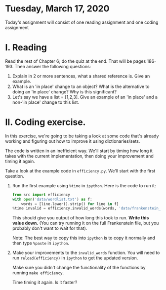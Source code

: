#
# Tuesday, March 17, 2020


Today's assignment will consist of one reading assignment and one coding assignment

# I. Reading
Read the rest of Chapter 6; do the quiz at the end. That will be pages 186-193.
Then answer the following questions:
1. Explain in 2 or more sentences, what a shared reference is. Give an example.
2. What is an 'in place' change to an object? What is the alternative to doing an 'in place' change?
Why is this significant?
3. Let's say we have a list = [1,2,3]. Give an example of an 'in place' and a non-'in place' change to this list.


# II. Coding exercise.

In this exercise, we're going to be taking a look at some code that's already working and figuring out how to improve it using dictionaries/sets.

The code is written in an inefficient way. We'll start by timing how long it takes with the current implementation, then doing your improvement and timing it again.

Take a look at the example code in `efficiency.py`. We'll start with the first question.

1. Run the first example using `%time` in `ipython`. Here is the code to run it:

    ```python
    from src import efficiency
    with open('data/wordlist.txt') as f:
        words = [line.lower().strip() for line in f]
    %time invalid = efficiency.invalid_words(words, 'data/frankenstein_small.txt')
    ```

    This should give you output of how long this took to run. **Write this value down.** (You can try running it on the full Frankenstein file, but you probably don't want to wait for that).

    Note: The best way to copy this into `ipython` is to copy it normally and then type `%paste` in `ipython`.

2. Make your improvements to the `invalid_words` function. You will need to run `reload(efficiency)` in `ipython` to get the updated version.

    Make sure you didn't change the functionality of the functions by running `make efficiency`.

    Time timing it again. Is it faster?
